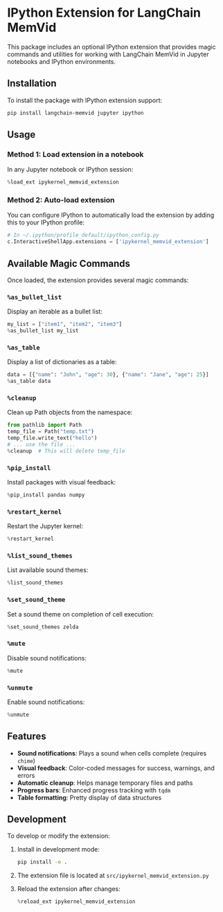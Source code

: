 # IPython Extension for LangChain MemVid

This package includes an optional IPython extension that provides magic commands and utilities for working with LangChain MemVid in Jupyter notebooks and IPython environments.

## Installation

To install the package with IPython extension support:

```bash
pip install langchain-memvid jupyter ipython
```

## Usage

### Method 1: Load extension in a notebook

In any Jupyter notebook or IPython session:

```python
%load_ext ipykernel_memvid_extension
```

### Method 2: Auto-load extension

You can configure IPython to automatically load the extension by adding this to your IPython profile:

```python
# In ~/.ipython/profile_default/ipython_config.py
c.InteractiveShellApp.extensions = ['ipykernel_memvid_extension']
```

## Available Magic Commands

Once loaded, the extension provides several magic commands:

### `%as_bullet_list`
Display an iterable as a bullet list:

```python
my_list = ["item1", "item2", "item3"]
%as_bullet_list my_list
```

### `%as_table`
Display a list of dictionaries as a table:

```python
data = [{"name": "John", "age": 30}, {"name": "Jane", "age": 25}]
%as_table data
```

### `%cleanup`
Clean up Path objects from the namespace:

```python
from pathlib import Path
temp_file = Path("temp.txt")
temp_file.write_text("hello")
# ... use the file ...
%cleanup  # This will delete temp_file
```

### `%pip_install`
Install packages with visual feedback:

```python
%pip_install pandas numpy
```

### `%restart_kernel`
Restart the Jupyter kernel:

```python
%restart_kernel
```

### `%list_sound_themes`
List available sound themes:

```python
%list_sound_themes
```

### `%set_sound_theme`
Set a sound theme on completion of cell execution:

```python
%set_sound_themes zelda
```

### `%mute`
Disable sound notifications:

```python
%mute
```

### `%unmute`
Enable sound notifications:

```python
%unmute
```

## Features

- **Sound notifications**: Plays a sound when cells complete (requires `chime`)
- **Visual feedback**: Color-coded messages for success, warnings, and errors
- **Automatic cleanup**: Helps manage temporary files and paths
- **Progress bars**: Enhanced progress tracking with `tqdm`
- **Table formatting**: Pretty display of data structures


## Development

To develop or modify the extension:

1. Install in development mode:
   ```bash
   pip install -e .
   ```

2. The extension file is located at `src/ipykernel_memvid_extension.py`

3. Reload the extension after changes:
   ```python
   %reload_ext ipykernel_memvid_extension
   ``` 